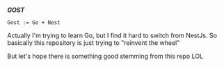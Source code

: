 ***GOST***

```
Gost := Go + Nest
```

Actually I'm trying to learn Go, but I find it hard to switch from NestJs. So basically this repository is just trying 
to "reinvent the wheel"

But let's hope there is something good stemming from this repo LOL